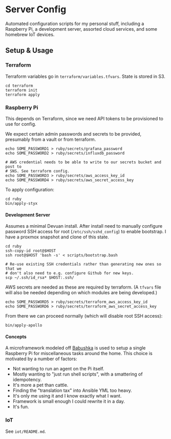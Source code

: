 # Server Config

Automated configuration scripts for my personal stuff, including a Raspberry Pi,
a development server, assorted cloud services, and some homebrew IoT devices.

## Setup & Usage

### Terraform

Terraform variables go in `terraform/variables.tfvars`. State is stored in S3.

    cd terraform
    terraform init
    terraform apply

### Raspberry Pi

This depends on Terraform, since we need API tokens to be provisioned to use for
config.

We expect certain admin passwords and secrets to be provided, presumably from a
vault or from terraform.

    echo SOME_PASSWORD1 > ruby/secrets/grafana_password
    echo SOME_PASSWORD2 > ruby/secrets/influxdb_password

    # AWS credential needs to be able to write to our secrets bucket and post to
    # SNS. See terraform config.
    echo SOME_PASSWORD3 > ruby/secrets/aws_access_key_id
    echo SOME_PASSWORD4 > ruby/secrets/aws_secret_access_key

To apply configuration:

    cd ruby
    bin/apply-styx

#### Development Server

Assumes a minimal Devuan install. After install need to manually configure
password SSH access for root (`/etc/ssh/sshd_config`) to enable bootstrap. I
have a proxmox snapshot and clone of this state.

    cd ruby
    ssh-copy-id root@$HOST
    ssh root@$HOST 'bash -s' < scripts/bootstrap.bash

    # Re-use existing SSH credentials rather than generating new ones so that we
    # don't also need to e.g. configure Github for new keys.
    scp ~/.ssh/id_rsa* $HOST:.ssh/

AWS secrets are needed as these are required by terraform. (A `tfvars` file will
also be needed depending on which modules are being developed.)

    echo SOME_PASSWORD5 > ruby/secrets/terraform_aws_access_key_id
    echo SOME_PASSWORD6 > ruby/secrets/terraform_aws_secret_access_key

From there we can proceed normally (which will disable root SSH access):

    bin/apply-apollo
    
#### Concepts

A microframework modeled off [Babushka](https://github.com/benhoskings/babushka)
is used to setup a single Raspberry Pi for miscellaneous tasks around the home.
This choice is motivated by a number of factors:

* Not wanting to run an agent on the Pi itself.
* Mostly wanting to "just run shell scripts", with a smattering of idempotency.
* It's more a pet than cattle.
* Finding the "translation tax" into Ansible YML too heavy.
* It's only me using it and I know exactly what I want.
* Framework is small enough I could rewrite it in a day.
* It's fun.

### IoT

See `iot/README.md`.